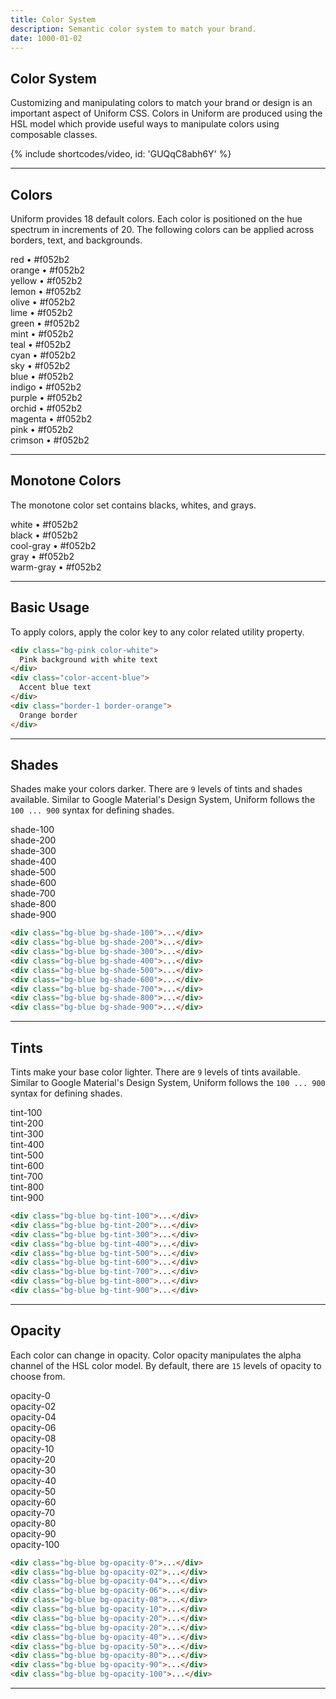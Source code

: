 ```yaml
---
title: Color System
description: Semantic color system to match your brand.
date: 1000-01-02
---
```


## Color System

Customizing and manipulating colors to match your brand or design is an important aspect of Uniform CSS. Colors in Uniform are produced using the HSL model which provide useful ways to manipulate colors using composable classes.

{% include shortcodes/video, id: 'GUQqC8abh6Y' %}

---

## Colors

Uniform provides 18 default colors. Each color is positioned on the hue spectrum in increments of 20. The following colors can be applied across borders, text, and backgrounds.

<div class="grid grid-cols-2 sm.grid-cols-3 gap-10 overflow-hidden">
  <div class="radius-sm p-12 bg-red color-white font-xs font-bold">
    <span class="font-xs font-bold inline-flex px-6 py-5 radius-xs bg-black bg-opacity-20 color-white">red • #f052b2</span>
  </div>
  <div class="radius-sm p-12 bg-orange color-white font-xs font-bold">
    <span class="font-xs font-bold inline-flex px-6 py-5 radius-xs bg-black bg-opacity-20 color-white">orange • #f052b2</span>
  </div>
  <div class="radius-sm p-12 bg-yellow color-white font-xs font-bold">
    <span class="font-xs font-bold inline-flex px-6 py-5 radius-xs bg-black bg-opacity-20 color-white">yellow • #f052b2</span>
  </div>
  <div class="radius-sm p-12 bg-lemon color-white font-xs font-bold">
    <span class="font-xs font-bold inline-flex px-6 py-5 radius-xs bg-black bg-opacity-20 color-white">lemon • #f052b2</span>
  </div>
  <div class="radius-sm p-12 bg-olive color-white font-xs font-bold">
    <span class="font-xs font-bold inline-flex px-6 py-5 radius-xs bg-black bg-opacity-20 color-white">olive • #f052b2</span>
  </div>
  <div class="radius-sm p-12 bg-lime color-white font-xs font-bold">
    <span class="font-xs font-bold inline-flex px-6 py-5 radius-xs bg-black bg-opacity-20 color-white">lime • #f052b2</span>
  </div>
  <div class="radius-sm p-12 bg-green color-white font-xs font-bold">
    <span class="font-xs font-bold inline-flex px-6 py-5 radius-xs bg-black bg-opacity-20 color-white">green • #f052b2</span>
  </div>
  <div class="radius-sm p-12 bg-mint color-white font-xs font-bold">
    <span class="font-xs font-bold inline-flex px-6 py-5 radius-xs bg-black bg-opacity-20 color-white">mint • #f052b2</span>
  </div>
  <div class="radius-sm p-12 bg-teal color-white font-xs font-bold">
    <span class="font-xs font-bold inline-flex px-6 py-5 radius-xs bg-black bg-opacity-20 color-white">teal • #f052b2</span>
  </div>
  <div class="radius-sm p-12 bg-cyan color-white font-xs font-bold">
    <span class="font-xs font-bold inline-flex px-6 py-5 radius-xs bg-black bg-opacity-20 color-white">cyan • #f052b2</span>
  </div>
  <div class="radius-sm p-12 bg-sky color-white font-xs font-bold">
    <span class="font-xs font-bold inline-flex px-6 py-5 radius-xs bg-black bg-opacity-20 color-white">sky • #f052b2</span>
  </div>
  <div class="radius-sm p-12 bg-blue color-white font-xs font-bold">
    <span class="font-xs font-bold inline-flex px-6 py-5 radius-xs bg-black bg-opacity-20 color-white">blue • #f052b2</span>
  </div>
  <div class="radius-sm p-12 bg-indigo color-white font-xs font-bold">
    <span class="font-xs font-bold inline-flex px-6 py-5 radius-xs bg-black bg-opacity-20 color-white">indigo • #f052b2</span>
  </div>
  <div class="radius-sm p-12 bg-purple color-white font-xs font-bold">
    <span class="font-xs font-bold inline-flex px-6 py-5 radius-xs bg-black bg-opacity-20 color-white">purple • #f052b2</span>
  </div>
  <div class="radius-sm p-12 bg-orchid color-white font-xs font-bold">
    <span class="font-xs font-bold inline-flex px-6 py-5 radius-xs bg-black bg-opacity-20 color-white">orchid • #f052b2</span>
  </div>
  <div class="radius-sm p-12 bg-magenta color-white font-xs font-bold">
    <span class="font-xs font-bold inline-flex px-6 py-5 radius-xs bg-black bg-opacity-20 color-white">magenta • #f052b2</span>
  </div>
  <div class="radius-sm p-12 bg-pink color-white font-xs font-bold">
    <span class="font-xs font-bold inline-flex px-6 py-5 radius-xs bg-black bg-opacity-20 color-white">pink • #f052b2</span>
  </div>
  <div class="radius-sm p-12 bg-crimson color-white font-xs font-bold">
    <span class="font-xs font-bold inline-flex px-6 py-5 radius-xs bg-black bg-opacity-20 color-white">crimson • #f052b2</span>
  </div>
</div>

---

## Monotone Colors

The monotone color set contains blacks, whites, and grays.

<div class="grid grid-cols-1 gap-10 overflow-hidden">
  <div class="radius-sm p-12 bg-white color-black font-xs font-bold border-1">
    <span class="font-xs font-bold inline-flex px-6 py-5 radius-xs bg-black bg-opacity-20 color-white">white • #f052b2</span>
  </div>
  <div class="radius-sm p-12 bg-black color-white font-xs font-bold">
    <span class="font-xs font-bold inline-flex px-6 py-5 radius-xs bg-black bg-opacity-20 color-white">black • #f052b2</span>
  </div>
  <div class="radius-sm p-12 bg-cool-gray color-white font-xs font-bold">
    <span class="font-xs font-bold inline-flex px-6 py-5 radius-xs bg-black bg-opacity-20 color-white">cool-gray • #f052b2</span>
  </div>
  <div class="radius-sm p-12 bg-gray color-white font-xs font-bold">
    <span class="font-xs font-bold inline-flex px-6 py-5 radius-xs bg-black bg-opacity-20 color-white">gray • #f052b2</span>
  </div>
  <div class="radius-sm p-12 bg-warm-gray color-white font-xs font-bold">
    <span class="font-xs font-bold inline-flex px-6 py-5 radius-xs bg-black bg-opacity-20 color-white">warm-gray • #f052b2</span>
  </div>
</div>

---

## Basic Usage

To apply colors, apply the color key to any color related utility property.

```html
<div class="bg-pink color-white">
  Pink background with white text
</div>
<div class="color-accent-blue">
  Accent blue text
</div>
<div class="border-1 border-orange">
  Orange border
</div>
```

---

## Shades

Shades make your colors darker. There are `9` levels of tints and shades available. Similar to Google Material's Design System, Uniform follows the `100 ... 900` syntax for defining shades.

<div class="grid grid-cols-2 sm.grid-cols-3 gap-10 overflow-hidden">
  <div class="radius-sm p-12 bg-blue bg-shade-100">
    <span class="font-xs font-bold inline-flex px-6 py-5 radius-xs bg-black bg-opacity-20 color-white">shade-100</span>
  </div>
  <div class="radius-sm p-12 bg-blue bg-shade-200">
    <span class="font-xs font-bold inline-flex px-6 py-5 radius-xs bg-black bg-opacity-20 color-white">shade-200</span>
  </div>
  <div class="radius-sm p-12 bg-blue bg-shade-300">
    <span class="font-xs font-bold inline-flex px-6 py-5 radius-xs bg-black bg-opacity-20 color-white">shade-300</span>
  </div>
  <div class="radius-sm p-12 bg-blue bg-shade-400">
    <span class="font-xs font-bold inline-flex px-6 py-5 radius-xs bg-black bg-opacity-20 color-white">shade-400</span>
  </div>
  <div class="radius-sm p-12 bg-blue bg-shade-500">
    <span class="font-xs font-bold inline-flex px-6 py-5 radius-xs bg-black bg-opacity-20 color-white">shade-500</span>
  </div>
  <div class="radius-sm p-12 bg-blue bg-shade-600">
    <span class="font-xs font-bold inline-flex px-6 py-5 radius-xs bg-black bg-opacity-20 color-white">shade-600</span>
  </div>
  <div class="radius-sm p-12 bg-blue bg-shade-700">
    <span class="font-xs font-bold inline-flex px-6 py-5 radius-xs bg-black bg-opacity-20 color-white">shade-700</span>
  </div>
  <div class="radius-sm p-12 bg-blue bg-shade-800">
    <span class="font-xs font-bold inline-flex px-6 py-5 radius-xs bg-black bg-opacity-20 color-white">shade-800</span>
  </div>
  <div class="radius-sm p-12 bg-blue bg-shade-900">
    <span class="font-xs font-bold inline-flex px-6 py-5 radius-xs bg-black bg-opacity-20 color-white">shade-900</span>
  </div>
</div>

```html
<div class="bg-blue bg-shade-100">...</div>
<div class="bg-blue bg-shade-200">...</div>
<div class="bg-blue bg-shade-300">...</div>
<div class="bg-blue bg-shade-400">...</div>
<div class="bg-blue bg-shade-500">...</div>
<div class="bg-blue bg-shade-600">...</div>
<div class="bg-blue bg-shade-700">...</div>
<div class="bg-blue bg-shade-800">...</div>
<div class="bg-blue bg-shade-900">...</div>
```

---

## Tints

Tints make your base color lighter. There are `9` levels of tints available. Similar to Google Material's Design System, Uniform follows the `100 ... 900` syntax for defining shades.

<div class="grid grid-cols-2 sm.grid-cols-3 gap-10 overflow-hidden">
  <div class="radius-sm p-12 bg-blue bg-tint-100">
    <span class="font-xs font-bold inline-flex px-6 py-5 radius-xs bg-black bg-opacity-20 color-white">tint-100</span>
  </div>
  <div class="radius-sm p-12 bg-blue bg-tint-200">
    <span class="font-xs font-bold inline-flex px-6 py-5 radius-xs bg-black bg-opacity-20 color-white">tint-200</span>
  </div>
  <div class="radius-sm p-12 bg-blue bg-tint-300">
    <span class="font-xs font-bold inline-flex px-6 py-5 radius-xs bg-black bg-opacity-20 color-white">tint-300</span>
  </div>
  <div class="radius-sm p-12 bg-blue bg-tint-400">
    <span class="font-xs font-bold inline-flex px-6 py-5 radius-xs bg-black bg-opacity-20 color-white">tint-400</span>
  </div>
  <div class="radius-sm p-12 bg-blue bg-tint-500">
    <span class="font-xs font-bold inline-flex px-6 py-5 radius-xs bg-black bg-opacity-20 color-white">tint-500</span>
  </div>
  <div class="radius-sm p-12 bg-blue bg-tint-600">
    <span class="font-xs font-bold inline-flex px-6 py-5 radius-xs bg-black bg-opacity-20 color-white">tint-600</span>
  </div>
  <div class="radius-sm p-12 bg-blue bg-tint-700">
    <span class="font-xs font-bold inline-flex px-6 py-5 radius-xs bg-black bg-opacity-20 color-white">tint-700</span>
  </div>
  <div class="radius-sm p-12 bg-blue bg-tint-800">
    <span class="font-xs font-bold inline-flex px-6 py-5 radius-xs bg-black bg-opacity-20 color-white">tint-800</span>
  </div>
  <div class="radius-sm p-12 bg-blue bg-tint-900">
    <span class="font-xs font-bold inline-flex px-6 py-5 radius-xs bg-black bg-opacity-20 color-white">tint-900</span>
  </div>
</div>

```html
<div class="bg-blue bg-tint-100">...</div>
<div class="bg-blue bg-tint-200">...</div>
<div class="bg-blue bg-tint-300">...</div>
<div class="bg-blue bg-tint-400">...</div>
<div class="bg-blue bg-tint-500">...</div>
<div class="bg-blue bg-tint-600">...</div>
<div class="bg-blue bg-tint-700">...</div>
<div class="bg-blue bg-tint-800">...</div>
<div class="bg-blue bg-tint-900">...</div>
```

---

## Opacity

Each color can change in opacity. Color opacity manipulates the alpha channel of the HSL color model. By default, there are `15` levels of opacity to choose from.

<div class="grid grid-cols-2 sm.grid-cols-3 gap-10 overflow-hidden">
  <div class="radius-sm p-12 bg-blue bg-opacity-0 border-1 border-gray border-tint-800">
    <span class="font-xs font-bold inline-flex px-6 py-5 radius-xs bg-black bg-opacity-20 color-white">opacity-0</span>
  </div>
  <div class="radius-sm p-12 bg-blue bg-opacity-02 border-1 border-gray border-tint-800">
    <span class="font-xs font-bold inline-flex px-6 py-5 radius-xs bg-black bg-opacity-20 color-white">opacity-02</span>
  </div>
  <div class="radius-sm p-12 bg-blue bg-opacity-04 border-1 border-gray border-tint-800">
    <span class="font-xs font-bold inline-flex px-6 py-5 radius-xs bg-black bg-opacity-20 color-white">opacity-04</span>
  </div>
  <div class="radius-sm p-12 bg-blue bg-opacity-06">
    <span class="font-xs font-bold inline-flex px-6 py-5 radius-xs bg-black bg-opacity-20 color-white">opacity-06</span>
  </div>
  <div class="radius-sm p-12 bg-blue bg-opacity-08">
    <span class="font-xs font-bold inline-flex px-6 py-5 radius-xs bg-black bg-opacity-20 color-white">opacity-08</span>
  </div>
  <div class="radius-sm p-12 bg-blue bg-opacity-10">
    <span class="font-xs font-bold inline-flex px-6 py-5 radius-xs bg-black bg-opacity-20 color-white">opacity-10</span>
  </div>
  <div class="radius-sm p-12 bg-blue bg-opacity-20">
    <span class="font-xs font-bold inline-flex px-6 py-5 radius-xs bg-black bg-opacity-20 color-white">opacity-20</span>
  </div>
  <div class="radius-sm p-12 bg-blue bg-opacity-20">
    <span class="font-xs font-bold inline-flex px-6 py-5 radius-xs bg-black bg-opacity-20 color-white">opacity-30</span>
  </div>
  <div class="radius-sm p-12 bg-blue bg-opacity-40">
    <span class="font-xs font-bold inline-flex px-6 py-5 radius-xs bg-black bg-opacity-20 color-white">opacity-40</span>
  </div>
  <div class="radius-sm p-12 bg-blue bg-opacity-50">
    <span class="font-xs font-bold inline-flex px-6 py-5 radius-xs bg-black bg-opacity-20 color-white">opacity-50</span>
  </div>
  <div class="radius-sm p-12 bg-blue bg-opacity-60">
    <span class="font-xs font-bold inline-flex px-6 py-5 radius-xs bg-black bg-opacity-20 color-white">opacity-60</span>
  </div>
  <div class="radius-sm p-12 bg-blue bg-opacity-70">
    <span class="font-xs font-bold inline-flex px-6 py-5 radius-xs bg-black bg-opacity-20 color-white">opacity-70</span>
  </div>
  <div class="radius-sm p-12 bg-blue bg-opacity-80">
    <span class="font-xs font-bold inline-flex px-6 py-5 radius-xs bg-black bg-opacity-20 color-white">opacity-80</span>
  </div>
  <div class="radius-sm p-12 bg-blue bg-opacity-90">
    <span class="font-xs font-bold inline-flex px-6 py-5 radius-xs bg-black bg-opacity-20 color-white">opacity-90</span>
  </div>
  <div class="radius-sm p-12 bg-blue bg-opacity-100">
    <span class="font-xs font-bold inline-flex px-6 py-5 radius-xs bg-black bg-opacity-20 color-white">opacity-100</span>
  </div>
</div>

```html
<div class="bg-blue bg-opacity-0">...</div>
<div class="bg-blue bg-opacity-02">...</div>
<div class="bg-blue bg-opacity-04">...</div>
<div class="bg-blue bg-opacity-06">...</div>
<div class="bg-blue bg-opacity-08">...</div>
<div class="bg-blue bg-opacity-10">...</div>
<div class="bg-blue bg-opacity-20">...</div>
<div class="bg-blue bg-opacity-20">...</div>
<div class="bg-blue bg-opacity-40">...</div>
<div class="bg-blue bg-opacity-50">...</div>
<div class="bg-blue bg-opacity-80">...</div>
<div class="bg-blue bg-opacity-90">...</div>
<div class="bg-blue bg-opacity-100">...</div>
```

---